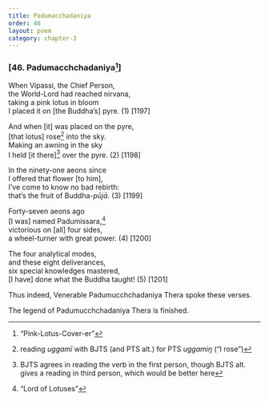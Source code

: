 ```yaml
---
title: Padumacchadaniya
order: 46
layout: poem
category: chapter-3
---
```


### \[46. Paduma<span class="diacritics" data-state="on">c</span><span class="no-diacritics" data-state="off">ch</span>chadaniya[^1]\]

When Vipassi, the Chief Person,  
the World-Lord had reached nirvana,  
taking a pink lotus in bloom  
I placed it on \[the Buddha’s\] pyre. (1) \[1197\]

And when \[it\] was placed on the pyre,  
\[that lotus\] rose[^2] into the sky.  
Making an awning in the sky  
I held \[it there\][^3] over the pyre. (2) \[1198\]

In the ninety-one aeons since  
I offered that flower \[to him\],  
I’ve come to know no bad rebirth:  
that’s the fruit of Buddha-*pūjā*. (3) \[1199\]

Forty-seven aeons ago  
\[I was\] named Padumissara,[^4]  
victorious on \[all\] four sides,  
a wheel-turner with great power. (4) \[1200\]

The four analytical modes,  
and these eight deliverances,  
six special knowledges mastered,  
\[I have\] done what the Buddha taught! (5) \[1201\]

Thus indeed, Venerable Padumu<span class="diacritics" data-state="on">c</span><span class="no-diacritics" data-state="off">ch</span>chadaniya Thera spoke these verses.

The legend of Padumu<span class="diacritics" data-state="on">c</span><span class="no-diacritics" data-state="off">ch</span>chadaniya Thera is finished.

[^1]: “Pink-Lotus-Cover-er”

[^2]: reading *uggamī* with BJTS (and PTS alt.) for PTS *uggamiŋ* (“I rose”)

[^3]: BJTS agrees in reading the verb in the first person, though BJTS alt. gives a reading in third person, which would be better here

[^4]: “Lord of Lotuses”
